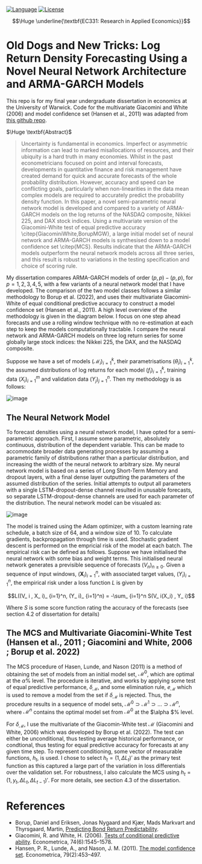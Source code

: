 [![Language](https://img.shields.io/badge/language-Python_3-54a4ff.svg?style=flat-square)](https://www.python.org)
[![License](https://img.shields.io/github/license/patohdzs/project-tinder?style=flat-square)](https://opensource.org/licenses/MIT)

```math
\Huge
\underline{\textbf{EC331: Research in Applied Economics}}
```

# Old Dogs and New Tricks: Log Return Density Forecasting Using a Novel Neural Network Architecture and ARMA-GARCH Models

This repo is for my final year undergraduate dissertation in economics at the University of Warwick. Code for the multivariate Giacomini and White (2006) and model confidence set (Hansen et al., 2011) was adapted from [this github repo](https://github.com/ogrnz/feval).

$\Huge \textbf{Abstract}$ 
> Uncertainty is fundamental in economics. Imperfect or asymmetric information can lead to marked misallocations of resources, and their ubiquity is a hard truth in many economies. Whilst in the past econometricians focused on point and interval forecasts, developments in quantitative finance and risk management have created demand for quick and accurate forecasts of the whole probability distribution. However, accuracy and speed can be conflicting goals, particularly when non-linearities in the data mean complex models are required to accurately predict the probability density function. In this paper, a novel semi-parametric neural network model is developed and compared to a variety of ARMA-GARCH models on the log returns of the NASDAQ composite, Nikkei 225, and DAX stock indices. Using a multivariate version of the Giacomini-White test of equal predictive accuracy \citep{GiacominiWhite,BorupMGW}, a large initial model set of neural network and ARMA-GARCH models is synthesised down to a model confidence set \citep{MCS}. Results indicate that the ARMA-GARCH models outperform the neural network models across all three series, and this result is robust to variations in the testing specification and choice of scoring rule.

My dissertation compares ARMA-GARCH models of order $(p,p)-(p,p)$, for $p=1,2,3,4,5$, with a few variants of a neural network model that I have developed. The comparison of the two model classes follows a similar methodology to Borup et al. (2022), and uses their multivariate Giacomini-White of equal conditional predictive accuracy to construct a model confidence set (Hansen et al., 2011). A high level overview of the methodology is given in the diagram below. I focus on one step ahead forecasts and use a rolling window technique with no re-estimation at each step to keep the models computationally tractable. I compare the neural network and ARMA-GARCH models on three log return series for some globally large stock indices: the Nikkei 225, the DAX, and the NASDAQ composite.

Suppose we have a set of models $(\mathscr{M}_ i)_ {i=1}^k$, their parametrisations $(\theta_i)_ {i=1}^k$, the assumed distributions of log returns for each model $(f_i)_ {i=1}^k$, training data $(X_i)_ {i=1}^m$ and validation data $(Y_j)_ {j=1}^n$. Then my methodology is as follows:

![image](https://user-images.githubusercontent.com/102311691/228230332-c0a4a405-74a0-4e78-beee-1b52ebf93868.png)


## The Neural Network Model

To forecast densities using a neural network model, I have opted for a semi-parametric approach. First, I assume some parametric, absolutely continuous, distribution of the dependent variable. This can be made to accommodate broader data generating processes by assuming a parametric family of distributions rather than a particular distribution, and increasing the width of the neural network to arbitrary size. My neural network model is based on a series of Long Short-Term Memory and dropout layers, with a final dense layer outputting the parameters of the assumed distribution of the series. Initial attempts to output all parameters with a single LSTM-dropout-dense channel resulted in unusable forecasts, so separate LSTM-dropout-dense channels are used for each parameter of the distribution. The neural network model can be visualed as:

![image](https://user-images.githubusercontent.com/102311691/228261559-ffa659aa-cef9-47f9-93a1-07ca90f66b31.png)


The model is trained using the Adam optimizer, with a custom learning rate schedule, a batch size of 64, and a window size of 10. To calculate gradients, backpropagation through time is used. Stochastic gradient descent is performed on the empricial risk of the model at each batch. The empirical risk can be defined as follows. Suppose we have initialised the neural network with some bias and weight terms. This initialised neural network generates a previsible sequence of forecasts $(V_ n)_ {n\geq 0}$. Given a sequence of input windows, $(\mathbf{X}_ i)_ {i=1}^n$, with associated target values, $(Y_i )_ {i=1}^n$, the empirical risk under a loss function $L$ is given by 

$$L((V_ i , X_ i)_ {i=1}^n, (Y_ i)_ {i=1}^n) = -\sum_ {i=1}^n S(V_ i(X_i) , Y_ i)$$

Where $S$ is some score function rating the accuracy of the forecasts (see section 4.2 of dissertation for details)

## The MCS and Multivariate Giacomini-White Test (Hansen et al., 2011 ; Giacomini and White, 2006 ; Borup et al. 2022)

The MCS procedure of Hasen, Lunde, and Nason (2011) is a method of obtaining the set of models from an initial model set, $\mathscr{M}^0$, which are optimal at the $\alpha$\% level. The procedure is iterative, and works by applying some test of equal predictive performance, $\delta_ {\mathscr{M}}$, and some elimination rule, $e_  {\mathscr{M}}$ which is used to remove a model from the set if $\delta_ {\mathscr{M}}$ is rejected. Thus, the procedure results in a sequence of model sets, $\mathscr{M}^0 \supset \mathscr{M}^1 \supset \dots \supset \mathscr{M}^n$, where $\mathscr{M}^n$ contains the optimal model set from $\mathscr{M}^0$ at the $\alpha $\% level.

For $\delta_ {\mathscr{M}}$, I use the multivariate of the Giacomin-White test $\mathscr{M}$ (Giacomini and White, 2006) which was developed by Borup et al. (2022). The test can either be unconditional, thus testing average historical performance, or condtional, thus testing for equal predictive accuracy for forecasts at any given time step. To represent conditioning, some vector of measurable functions, $h_ t$, is used. I chose to select $h_t = (1,\Delta L_t )'$ as the primary test function as this captured a large part of the variation in loss differentials over the validation set. For robustness, I also calculate the MCS using $h_t = (1, y_t,\Delta L_t, \Delta L_{t-1})'$. For more details, see section 4.3 of the dissertation.

# References

- Borup, Daniel and Eriksen, Jonas Nygaard and Kjær, Mads Markvart and Thyrsgaard, Martin,
  [Predicting Bond Return Predictability](http://dx.doi.org/10.2139/ssrn.3513340).
- Giacomini, R. and White, H. (2006). [Tests of conditional predictive ability](https://www.jstor.org/stable/4123083). Econometrica,
74(6):1545–1578.
- Hansen, P. R., Lunde, A., and Nason, J. M. (2011). [The model confidence set](https://www.jstor.org/stable/41057463). Econometrica, 79(2):453–497.



